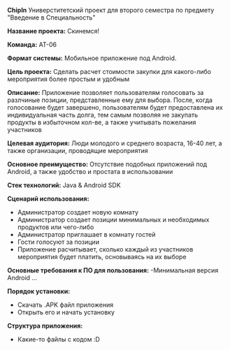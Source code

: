 **ChipIn**
Универститетский проект для второго семестра по предмету "Введение в Специальность"

**Название проекта:**
Скинемся!

**Команда:**
АТ-06

**Формат системы:**
Мобильное приложение под Android.

**Цель проекта:**
Сделать расчет стоимости закупки для какого-либо мероприятия более простым и удобным

**Описание:**
Приложение позволяет пользователям голосовать за разлчиные позиции, представленные ему для выбора. После, когда голосование будет завершено, пользователям будет предоставлена их индивидуальная часть долга, тем самым позволяя не закупать продукты в избыточном кол-ве, а также учитывать пожелания участников

**Целевая аудитория:**
Люди молодого и среднего возраста, 16-40 лет, а также организации, проводящие мероприятия

**Основное преимущество:**
Отсутствие подобных приложений под Android, а также удобство и простата в использовании

**Стек технологий:**
Java & Android SDK

**Сценарий использования:**
- Администратор создает новую комнату
- Администратор создает позиции минимальных и необходимых продуктов или чего-либо
- Администратор приглашает в комнату гостей
- Гости голосуют за позиции
- Приложение расчитывает, сколько каждый из участников мероприятия будет платить, основываясь на их выборе

**Основные требования к ПО для пользования:**
-Минимальная версия Android ...

**Порядок установки:**
- Скачать .APK файл приложения
- Открыть его и начать установку

**Структура приложения:**
- Какие-то файлы с кодом :D
